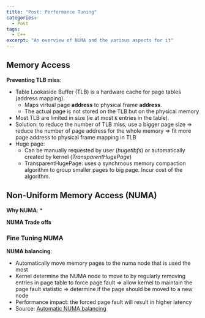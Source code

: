 ```yaml
---
title: "Post: Performance Tuning"
categories:
  - Post
tags:
  - C++
excerpt: "An overview of NUMA and the various aspects for it"
---
```


## Memory Access

**Preventing TLB miss**:

* Table Lookaside Buffer (TLB) is a hardware cache for page tables (address mapping).
  * Maps virtual page **address** to physical frame **address**.
  * The actual page is not stored on the TLB but on the physical memory
* Most TLB are limited in size (ie at most `K` entries in the table).
* Solution: to reduce the number of TLB miss, use a bigger page size => reduce the number
of page address for the whole memory => fit more page address to physical frame mapping in TLB
* Huge page:
  * Can be manually requested by user (*hugetlbfs*) or automatically created by kernel (*TransparentHugePage*)
  * TransparentHugePage: uses a synchrnous memory compaction algorithm to group smaller pages to big page. Incur cost
  of the algorithm.


## Non-Uniform Memory Access (NUMA)

**Why NUMA**:
*

**NUMA Trade offs**

### Fine Tuning NUMA

**NUMA balancing**:
* Automatically move memory pages to the numa node that is used the most
* Kernel determine the NUMA node to move to by regularly removing entries in
page table to force page fault => allow kernel to maintain the page fault statistic
=> determine if the page should be moved to a new node
* Performance impact: the forced page fault will result in higher latency
* Source: [Automatic NUMA balancing](https://www.linux-kvm.org/images/7/75/01x07b-NumaAutobalancing.pdf)
